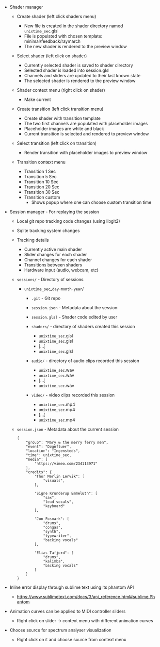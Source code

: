 * Shader manager
    * Create shader (left click shaders menu)
        * New file is created in the shader directory named `unixtime_sec`.glsl
        * File is populated with chosen template: minimal/feedback/raymarch
        * The new shader is rendered to the preview window

    * Select shader (left click on shader)
        * Currently selected shader is saved to shader directory
        * Selected shader is loaded into session.glsl
        * Channels and sliders are updated to their last known state
        * The selected shader is rendered to the preview window

    * Shader context menu (right click on shader)
        * Make current

    * Create transition (left click transition menu)
        * Create shader with transition template
        * The two first channels are populated with placeholder images
        * Placeholder images are white and black
        * Current transition is selected and rendered to preview window

    * Select transition (left click on transition)
        * Render transition with placeholder images to preview window

    * Transition context menu
        * Transition  1 Sec
        * Transition  5 Sec
        * Transition 10 Sec
        * Transition 20 Sec
        * Transition 30 Sec
        * Transition custom
            * Shows popup where one can choose custom transition time

* Session manager - For replaying the session
    * Local git repo tracking code changes (using libgit2)
    * Sqlite tracking system changes

    * Tracking details
        * Currently active main shader
        * Slider changes for each shader
        * Channel changes for each shader
        * Transitions between shaders
        * Hardware input (audio, webcam, etc)

    * `sessions/` - Directory of sessions
        * `unixtime_sec`_`day`-`month`-`year`/

            * `.git` - Git repo

            * `session.json` - Metadata about the session

            * `session.glsl` - Shader code edited by user

            * `shaders/` - directory of shaders created this session
                * `unixtime_sec`.glsl
                * `unixtime_sec`.glsl
                * [...]
                * `unixtime_sec`.glsl

            * `audio/` - directory of audio clips recorded this session
                * `unixtime_sec`.wav
                * `unixtime_sec`.wav
                * [...]
                * `unixtime_sec`.wav

            * `video/` - video clips recorded this session
                * `unixtime_sec`.mp4
                * `unixtime_sec`.mp4
                * [...]
                * `unixtime_sec`.mp4

    * `session.json` - Metadata about the current session
        ~~~~
        {
            "group": "Mary & the merry ferry men",
            "event": "Døgnfluer",
            "location": "Ingensteds",
            "time": unixtime_sec,
            "media": [
                "https://vimeo.com/234113971"
            ],
            "credits": {
                "Thor Merlin Lervik": [
                    "visuals",
                ],

                "Signe Krunderup Emmeluth": [
                    "sax",
                    "lead vocals",
                    "keyboard"
                ],

                "Jon Fosmark": [
                    "drums",
                    "congas",
                    "synth",
                    "typewriter",
                    "backing vocals"
                ],

                "Elias Tafjord": [
                    "drums",
                    "kalimba",
                    "backing vocals"
                ]
            }
        }
        ~~~~

* Inline error display through sublime text using its phantom API
    * https://www.sublimetext.com/docs/3/api_reference.html#sublime.Phantom

* Animation curves can be applied to MIDI controller sliders
    * Right click on slider -> context menu with different animation curves

* Choose source for spectrum analyser visualization
    * Right click on it and choose source from context menu
